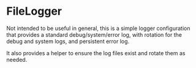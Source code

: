 FileLogger
==========

Not intended to be useful in general, this is a simple logger configuration
that provides a standard debug/system/error log, with rotation for the 
debug and system logs, and persistent error log.

It also provides a helper to ensure the log files exist and rotate them as 
needed.
